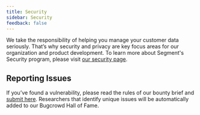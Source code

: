 ```yaml
---
title: Security
sidebar: Security
feedback: false
---
```


We take the responsibility of helping you manage your customer data seriously. That’s why security and privacy are key focus areas for our organization and product development. To learn more about Segment's Security program, please visit [our security page](https://segment.com/security/).

## Reporting Issues

If you’ve found a vulnerability, please read the rules of our bounty brief and [submit here](http://bugcrowd.com/segment). Researchers that identify unique issues will be automatically added to our Bugcrowd Hall of Fame.
